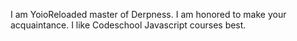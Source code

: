 I am YoioReloaded master of Derpness.
I am honored to make your acquaintance.
I like Codeschool Javascript courses best.
